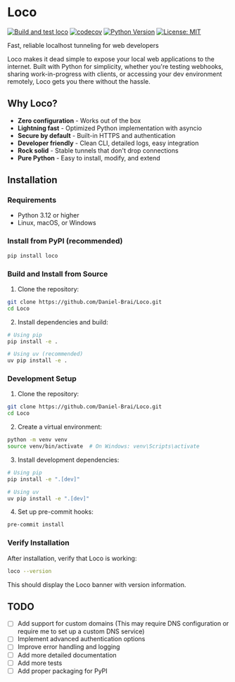# Loco

[![Build and test loco](https://github.com/Daniel-Brai/Loco/actions/workflows/ci.yml/badge.svg)](https://github.com/Daniel-Brai/Loco/actions/workflows/ci.yml)
[![codecov](https://codecov.io/gh/Daniel-Brai/Loco/branch/main/graph/badge.svg)](https://codecov.io/gh/Daniel-Brai/Loco)
[![Python Version](https://img.shields.io/badge/python-3.12%2B-blue.svg)](https://www.python.org/downloads/)
[![License: MIT](https://img.shields.io/badge/License-MIT-yellow.svg)](https://opensource.org/licenses/MIT)

Fast, reliable localhost tunneling for web developers

Loco makes it dead simple to expose your local web applications to the internet.
Built with Python for simplicity, whether you're testing webhooks,
sharing work-in-progress with clients, or accessing your dev environment remotely,
Loco gets you there without the hassle.

## Why Loco?

- **Zero configuration** - Works out of the box
- **Lightning fast** - Optimized Python implementation with asyncio
- **Secure by default** - Built-in HTTPS and authentication
- **Developer friendly** - Clean CLI, detailed logs, easy integration
- **Rock solid** - Stable tunnels that don't drop connections
- **Pure Python** - Easy to install, modify, and extend

## Installation

### Requirements

- Python 3.12 or higher
- Linux, macOS, or Windows

### Install from PyPI (recommended)

```bash
pip install loco
```

### Build and Install from Source

1. Clone the repository:

```bash
git clone https://github.com/Daniel-Brai/Loco.git
cd Loco
```

2. Install dependencies and build:

```bash
# Using pip
pip install -e .

# Using uv (recommended)
uv pip install -e .
```

### Development Setup

1. Clone the repository:

```bash
git clone https://github.com/Daniel-Brai/Loco.git
cd Loco
```

2. Create a virtual environment:

```bash
python -m venv venv
source venv/bin/activate  # On Windows: venv\Scripts\activate
```

3. Install development dependencies:

```bash
# Using pip
pip install -e ".[dev]"

# Using uv
uv pip install -e ".[dev]"
```

4. Set up pre-commit hooks:

```bash
pre-commit install
```

### Verify Installation

After installation, verify that Loco is working:

```bash
loco --version
```

This should display the Loco banner with version information.

## TODO

- [ ] Add support for custom domains (This may require DNS configuration or require me to set up a custom DNS service)
- [ ] Implement advanced authentication options
- [ ] Improve error handling and logging
- [ ] Add more detailed documentation
- [ ] Add more tests
- [ ] Add proper packaging for PyPI
